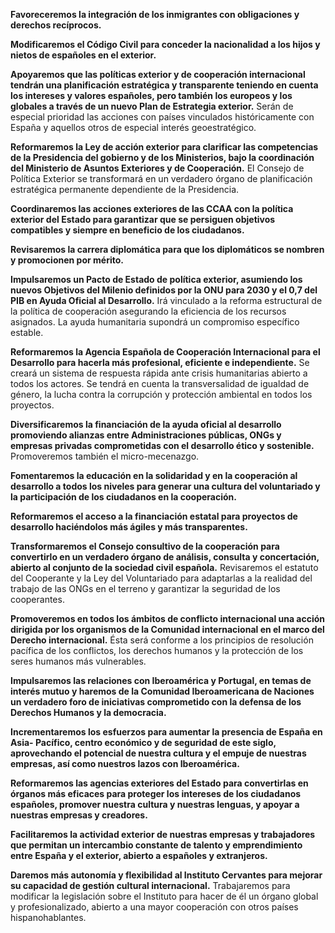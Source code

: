 **Favoreceremos la integración de los inmigrantes con
obligaciones y derechos recíprocos.**


**Modificaremos el Código Civil para conceder la
nacionalidad a los hijos y nietos de españoles en el exterior.**


**Apoyaremos que las políticas exterior y de
cooperación internacional tendrán una planificación estratégica y transparente teniendo en cuenta los intereses y valores españoles, pero también
los europeos y los globales a través de un nuevo Plan de Estrategia exterior.** Serán de especial prioridad las acciones con países vinculados históricamente con España y aquellos otros de especial interés geoestratégico.


**Reformaremos la Ley de acción exterior para
clarificar las competencias de la Presidencia del gobierno y de los Ministerios, bajo la coordinación del Ministerio de Asuntos Exteriores y de
Cooperación.** El Consejo de Política Exterior se transformará en un verdadero órgano de planificación estratégica permanente dependiente de la Presidencia.


**Coordinaremos las acciones exteriores de las CCAA
con la política exterior del Estado para garantizar que se persiguen objetivos compatibles y siempre en beneficio de los ciudadanos.**


**Revisaremos la carrera diplomática para que los
diplomáticos se nombren y promocionen por mérito.**


**Impulsaremos un Pacto de Estado de política
exterior, asumiendo los nuevos Objetivos del Milenio definidos por la ONU para 2030 y el 0,7 del PIB en Ayuda Oficial al Desarrollo.** Irá vinculado a la reforma estructural de la política de cooperación asegurando la eficiencia de los recursos asignados. La ayuda humanitaria supondrá un compromiso específico estable.


**Reformaremos la Agencia Española de Cooperación
Internacional para el Desarrollo para hacerla más profesional, eficiente e independiente.** Se creará un sistema de respuesta rápida ante crisis humanitarias abierto a todos los actores. Se tendrá en cuenta la transversalidad de igualdad de género, la lucha contra la corrupción y protección ambiental en todos los proyectos.


**Diversificaremos la financiación de la ayuda oficial
al desarrollo promoviendo alianzas entre Administraciones públicas, ONGs y empresas privadas comprometidas con el desarrollo ético y sostenible.** Promoveremos también el micro-mecenazgo.

**Fomentaremos la educación en la
solidaridad y en la cooperación al desarrollo a todos los niveles para generar una cultura del voluntariado y la participación de los ciudadanos
en la cooperación.**


**Reformaremos el acceso a la financiación estatal
para proyectos de desarrollo haciéndolos más ágiles y más transparentes.**


**Transformaremos el Consejo consultivo de la
cooperación para convertirlo en un verdadero órgano de análisis, consulta y concertación, abierto al conjunto de la sociedad civil española.** Revisaremos el estatuto del Cooperante y la Ley del Voluntariado para adaptarlas a la realidad del trabajo de las ONGs en el terreno y garantizar la seguridad de los cooperantes.


**Promoveremos en todos los ámbitos de conflicto
internacional una acción dirigida por los organismos de la Comunidad internacional en el marco del Derecho internacional.** Ésta será conforme a los principios de resolución pacífica de los conflictos, los derechos humanos y la protección de los seres humanos más vulnerables.


**Impulsaremos las relaciones con Iberoamérica y
Portugal, en temas de interés mutuo y haremos de la Comunidad Iberoamericana de Naciones un verdadero foro de iniciativas comprometido con la
defensa de los Derechos Humanos y la democracia.**


**Incrementaremos los esfuerzos para aumentar la
presencia de España en Asia- Pacífico, centro económico y de seguridad de este siglo, aprovechando el potencial de nuestra cultura y el empuje de
nuestras empresas, así como nuestros lazos con Iberoamérica.**


**Reformaremos las agencias exteriores del Estado para
convertirlas en órganos más eficaces para proteger los intereses de los ciudadanos españoles, promover nuestra cultura y nuestras lenguas, y
apoyar a nuestras empresas y creadores.**


**Facilitaremos la actividad exterior de nuestras
empresas y trabajadores que permitan un intercambio constante de talento y emprendimiento entre España y el exterior, abierto a españoles y
extranjeros.**


**Daremos más autonomía y flexibilidad al Instituto
Cervantes para mejorar su capacidad de gestión cultural internacional.** Trabajaremos para modificar la legislación sobre el Instituto para hacer de él un órgano global y profesionalizado, abierto a una mayor cooperación con otros países hispanohablantes.
